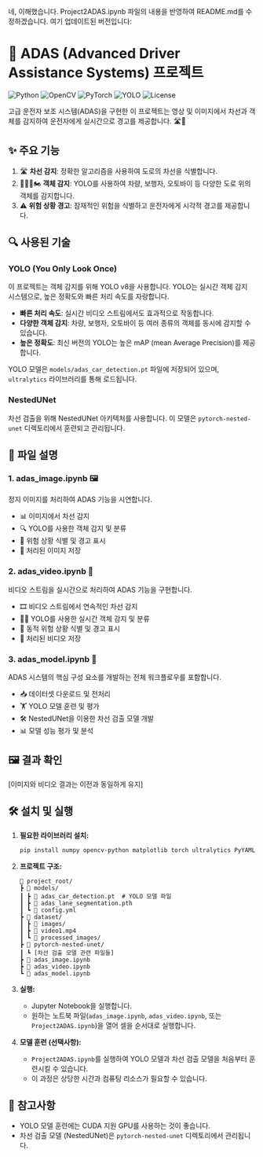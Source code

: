 네, 이해했습니다. Project2ADAS.ipynb 파일의 내용을 반영하여 README.md를 수정하겠습니다. 여기 업데이트된 버전입니다:

# 🚗 ADAS (Advanced Driver Assistance Systems) 프로젝트
![Python](https://img.shields.io/badge/Python-3.7%2B-blue)
![OpenCV](https://img.shields.io/badge/OpenCV-4.5%2B-green)
![PyTorch](https://img.shields.io/badge/PyTorch-1.9%2B-red)
![YOLO](https://img.shields.io/badge/YOLO-v8-yellow)
![License](https://img.shields.io/badge/License-MIT-yellow)

고급 운전자 보조 시스템(ADAS)을 구현한 이 프로젝트는 영상 및 이미지에서 차선과 객체를 감지하여 운전자에게 실시간으로 경고를 제공합니다. 🛣️👀

## ✨ 주요 기능
1. 🛣️ **차선 감지**: 정확한 알고리즘을 사용하여 도로의 차선을 식별합니다.
2. 🚙👨‍🦯🏍️ **객체 감지**: YOLO를 사용하여 차량, 보행자, 오토바이 등 다양한 도로 위의 객체를 감지합니다.
3. ⚠️ **위험 상황 경고**: 잠재적인 위험을 식별하고 운전자에게 시각적 경고를 제공합니다.

## 🔍 사용된 기술
### YOLO (You Only Look Once)
이 프로젝트는 객체 감지를 위해 YOLO v8을 사용합니다. YOLO는 실시간 객체 감지 시스템으로, 높은 정확도와 빠른 처리 속도를 자랑합니다.
- **빠른 처리 속도**: 실시간 비디오 스트림에서도 효과적으로 작동합니다.
- **다양한 객체 감지**: 차량, 보행자, 오토바이 등 여러 종류의 객체를 동시에 감지할 수 있습니다.
- **높은 정확도**: 최신 버전의 YOLO는 높은 mAP (mean Average Precision)를 제공합니다.

YOLO 모델은 `models/adas_car_detection.pt` 파일에 저장되어 있으며, `ultralytics` 라이브러리를 통해 로드됩니다.

### NestedUNet
차선 검출을 위해 NestedUNet 아키텍처를 사용합니다. 이 모델은 `pytorch-nested-unet` 디렉토리에서 훈련되고 관리됩니다.

## 📁 파일 설명
### 1. adas_image.ipynb 🖼️
정지 이미지를 처리하여 ADAS 기능을 시연합니다.
- 📊 이미지에서 차선 감지
- 🔍 YOLO를 사용한 객체 감지 및 분류
- 🚨 위험 상황 식별 및 경고 표시
- 💾 처리된 이미지 저장

### 2. adas_video.ipynb 🎥
비디오 스트림을 실시간으로 처리하여 ADAS 기능을 구현합니다.
- 🎞️ 비디오 스트림에서 연속적인 차선 감지
- 🏃‍♂️ YOLO를 사용한 실시간 객체 감지 및 분류
- 🚦 동적 위험 상황 식별 및 경고 표시
- 📼 처리된 비디오 저장

### 3. adas_model.ipynb 🔧
ADAS 시스템의 핵심 구성 요소를 개발하는 전체 워크플로우를 포함합니다.
- 📥 데이터셋 다운로드 및 전처리
- 🏋️ YOLO 모델 훈련 및 평가
- 🛠️ NestedUNet을 이용한 차선 검출 모델 개발
- 📊 모델 성능 평가 및 분석

## 🖼️ 결과 확인
[이미지와 비디오 결과는 이전과 동일하게 유지]

## 🛠️ 설치 및 실행
1. **필요한 라이브러리 설치:**
   ```bash
   pip install numpy opencv-python matplotlib torch ultralytics PyYAML pillow
   ```

2. **프로젝트 구조:**
   ```
   📂 project_root/
   ┣ 📂 models/
   ┃ ┣ 📄 adas_car_detection.pt  # YOLO 모델 파일
   ┃ ┣ 📄 adas_lane_segmentation.pth
   ┃ ┗ 📄 config.yml
   ┣ 📂 dataset/
   ┃ ┣ 📂 images/
   ┃ ┣ 📄 video1.mp4
   ┃ ┗ 📂 processed_images/
   ┣ 📂 pytorch-nested-unet/
   ┃ ┗ [차선 검출 모델 관련 파일들]
   ┣ 📓 adas_image.ipynb
   ┣ 📓 adas_video.ipynb
   ┗ 📓 adas_model.ipynb
   ```

3. **실행:**
   - Jupyter Notebook을 실행합니다.
   - 원하는 노트북 파일(`adas_image.ipynb`, `adas_video.ipynb`, 또는 `Project2ADAS.ipynb`)을 열어 셀을 순서대로 실행합니다.

4. **모델 훈련 (선택사항):**
   - `Project2ADAS.ipynb`를 실행하여 YOLO 모델과 차선 검출 모델을 처음부터 훈련시킬 수 있습니다.
   - 이 과정은 상당한 시간과 컴퓨팅 리소스가 필요할 수 있습니다.

## 📝 참고사항
- YOLO 모델 훈련에는 CUDA 지원 GPU를 사용하는 것이 좋습니다.
- 차선 검출 모델 (NestedUNet)은 `pytorch-nested-unet` 디렉토리에서 관리됩니다.
